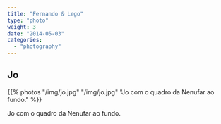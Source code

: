 ```yaml
---
title: "Fernando & Lego"
type: "photo"
weight: 3
date: "2014-05-03"
categories:
  - "photography"
---
```


## Jo

{{% photos "/img/jo.jpg" "/img/jo.jpg" "Jo com o quadro da Nenufar ao fundo." %}}

Jo com o quadro da Nenufar ao fundo.
